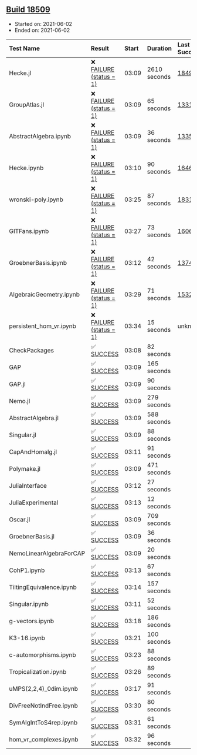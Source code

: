## [Build 18509](https://oscarci.mathematik.uni-kl.de/job/oscar/18509/)

* Started on: 2021-06-02
* Ended on: 2021-06-02

| Test Name    | Result | Start | Duration | Last Success | First Failure |
|:-------------|:-------|:------|:---------|:-------------|:--------------|
| Hecke.jl | ❌ [FAILURE (status = 1)](https://oscarci.mathematik.uni-kl.de/job/oscar/18509/artifact/logs/build-18509/Hecke.jl.log) | 03:09 | 2610 seconds | [18490](https://oscarci.mathematik.uni-kl.de/job/oscar/18490/) | [18491](https://oscarci.mathematik.uni-kl.de/job/oscar/18491/) |
| GroupAtlas.jl | ❌ [FAILURE (status = 1)](https://oscarci.mathematik.uni-kl.de/job/oscar/18509/artifact/logs/build-18509/GroupAtlas.jl.log) | 03:09 | 65 seconds | [13311](https://oscarci.mathematik.uni-kl.de/job/oscar/13311/) | [13312](https://oscarci.mathematik.uni-kl.de/job/oscar/13312/) |
| AbstractAlgebra.ipynb | ❌ [FAILURE (status = 1)](https://oscarci.mathematik.uni-kl.de/job/oscar/18509/artifact/logs/build-18509/AbstractAlgebra.ipynb.log) | 03:09 | 36 seconds | [13355](https://oscarci.mathematik.uni-kl.de/job/oscar/13355/) | [13356](https://oscarci.mathematik.uni-kl.de/job/oscar/13356/) |
| Hecke.ipynb | ❌ [FAILURE (status = 1)](https://oscarci.mathematik.uni-kl.de/job/oscar/18509/artifact/logs/build-18509/Hecke.ipynb.log) | 03:10 | 90 seconds | [16463](https://oscarci.mathematik.uni-kl.de/job/oscar/16463/) | [16464](https://oscarci.mathematik.uni-kl.de/job/oscar/16464/) |
| wronski-poly.ipynb | ❌ [FAILURE (status = 1)](https://oscarci.mathematik.uni-kl.de/job/oscar/18509/artifact/logs/build-18509/wronski-poly.ipynb.log) | 03:25 | 87 seconds | [18314](https://oscarci.mathematik.uni-kl.de/job/oscar/18314/) | [18315](https://oscarci.mathematik.uni-kl.de/job/oscar/18315/) |
| GITFans.ipynb | ❌ [FAILURE (status = 1)](https://oscarci.mathematik.uni-kl.de/job/oscar/18509/artifact/logs/build-18509/GITFans.ipynb.log) | 03:27 | 73 seconds | [16068](https://oscarci.mathematik.uni-kl.de/job/oscar/16068/) | [16069](https://oscarci.mathematik.uni-kl.de/job/oscar/16069/) |
| GroebnerBasis.ipynb | ❌ [FAILURE (status = 1)](https://oscarci.mathematik.uni-kl.de/job/oscar/18509/artifact/logs/build-18509/GroebnerBasis.ipynb.log) | 03:12 | 42 seconds | [13748](https://oscarci.mathematik.uni-kl.de/job/oscar/13748/) | [13749](https://oscarci.mathematik.uni-kl.de/job/oscar/13749/) |
| AlgebraicGeometry.ipynb | ❌ [FAILURE (status = 1)](https://oscarci.mathematik.uni-kl.de/job/oscar/18509/artifact/logs/build-18509/AlgebraicGeometry.ipynb.log) | 03:29 | 71 seconds | [15322](https://oscarci.mathematik.uni-kl.de/job/oscar/15322/) | [15323](https://oscarci.mathematik.uni-kl.de/job/oscar/15323/) |
| persistent_hom_vr.ipynb | ❌ [FAILURE (status = 1)](https://oscarci.mathematik.uni-kl.de/job/oscar/18509/artifact/logs/build-18509/persistent_hom_vr.ipynb.log) | 03:34 | 15 seconds | unknown | unknown |
| CheckPackages | ✅ [SUCCESS](https://oscarci.mathematik.uni-kl.de/job/oscar/18509/artifact/logs/build-18509/CheckPackages.log) | 03:08 | 82 seconds |  |  |
| GAP | ✅ [SUCCESS](https://oscarci.mathematik.uni-kl.de/job/oscar/18509/artifact/logs/build-18509/GAP.log) | 03:09 | 165 seconds |  |  |
| GAP.jl | ✅ [SUCCESS](https://oscarci.mathematik.uni-kl.de/job/oscar/18509/artifact/logs/build-18509/GAP.jl.log) | 03:09 | 90 seconds |  |  |
| Nemo.jl | ✅ [SUCCESS](https://oscarci.mathematik.uni-kl.de/job/oscar/18509/artifact/logs/build-18509/Nemo.jl.log) | 03:09 | 279 seconds |  |  |
| AbstractAlgebra.jl | ✅ [SUCCESS](https://oscarci.mathematik.uni-kl.de/job/oscar/18509/artifact/logs/build-18509/AbstractAlgebra.jl.log) | 03:09 | 588 seconds |  |  |
| Singular.jl | ✅ [SUCCESS](https://oscarci.mathematik.uni-kl.de/job/oscar/18509/artifact/logs/build-18509/Singular.jl.log) | 03:09 | 88 seconds |  |  |
| CapAndHomalg.jl | ✅ [SUCCESS](https://oscarci.mathematik.uni-kl.de/job/oscar/18509/artifact/logs/build-18509/CapAndHomalg.jl.log) | 03:11 | 91 seconds |  |  |
| Polymake.jl | ✅ [SUCCESS](https://oscarci.mathematik.uni-kl.de/job/oscar/18509/artifact/logs/build-18509/Polymake.jl.log) | 03:09 | 471 seconds |  |  |
| JuliaInterface | ✅ [SUCCESS](https://oscarci.mathematik.uni-kl.de/job/oscar/18509/artifact/logs/build-18509/JuliaInterface.log) | 03:12 | 27 seconds |  |  |
| JuliaExperimental | ✅ [SUCCESS](https://oscarci.mathematik.uni-kl.de/job/oscar/18509/artifact/logs/build-18509/JuliaExperimental.log) | 03:13 | 12 seconds |  |  |
| Oscar.jl | ✅ [SUCCESS](https://oscarci.mathematik.uni-kl.de/job/oscar/18509/artifact/logs/build-18509/Oscar.jl.log) | 03:09 | 709 seconds |  |  |
| GroebnerBasis.jl | ✅ [SUCCESS](https://oscarci.mathematik.uni-kl.de/job/oscar/18509/artifact/logs/build-18509/GroebnerBasis.jl.log) | 03:09 | 36 seconds |  |  |
| NemoLinearAlgebraForCAP | ✅ [SUCCESS](https://oscarci.mathematik.uni-kl.de/job/oscar/18509/artifact/logs/build-18509/NemoLinearAlgebraForCAP.log) | 03:09 | 20 seconds |  |  |
| CohP1.ipynb | ✅ [SUCCESS](https://oscarci.mathematik.uni-kl.de/job/oscar/18509/artifact/logs/build-18509/CohP1.ipynb.log) | 03:13 | 67 seconds |  |  |
| TiltingEquivalence.ipynb | ✅ [SUCCESS](https://oscarci.mathematik.uni-kl.de/job/oscar/18509/artifact/logs/build-18509/TiltingEquivalence.ipynb.log) | 03:14 | 157 seconds |  |  |
| Singular.ipynb | ✅ [SUCCESS](https://oscarci.mathematik.uni-kl.de/job/oscar/18509/artifact/logs/build-18509/Singular.ipynb.log) | 03:11 | 52 seconds |  |  |
| g-vectors.ipynb | ✅ [SUCCESS](https://oscarci.mathematik.uni-kl.de/job/oscar/18509/artifact/logs/build-18509/g-vectors.ipynb.log) | 03:18 | 186 seconds |  |  |
| K3-16.ipynb | ✅ [SUCCESS](https://oscarci.mathematik.uni-kl.de/job/oscar/18509/artifact/logs/build-18509/K3-16.ipynb.log) | 03:21 | 100 seconds |  |  |
| c-automorphisms.ipynb | ✅ [SUCCESS](https://oscarci.mathematik.uni-kl.de/job/oscar/18509/artifact/logs/build-18509/c-automorphisms.ipynb.log) | 03:23 | 88 seconds |  |  |
| Tropicalization.ipynb | ✅ [SUCCESS](https://oscarci.mathematik.uni-kl.de/job/oscar/18509/artifact/logs/build-18509/Tropicalization.ipynb.log) | 03:26 | 89 seconds |  |  |
| uMPS(2,2,4)_0dim.ipynb | ✅ [SUCCESS](https://oscarci.mathematik.uni-kl.de/job/oscar/18509/artifact/logs/build-18509/uMPS-2-2-4-_0dim.ipynb.log) | 03:17 | 91 seconds |  |  |
| DivFreeNotIndFree.ipynb | ✅ [SUCCESS](https://oscarci.mathematik.uni-kl.de/job/oscar/18509/artifact/logs/build-18509/DivFreeNotIndFree.ipynb.log) | 03:30 | 80 seconds |  |  |
| SymAlgIntToS4rep.ipynb | ✅ [SUCCESS](https://oscarci.mathematik.uni-kl.de/job/oscar/18509/artifact/logs/build-18509/SymAlgIntToS4rep.ipynb.log) | 03:31 | 61 seconds |  |  |
| hom_vr_complexes.ipynb | ✅ [SUCCESS](https://oscarci.mathematik.uni-kl.de/job/oscar/18509/artifact/logs/build-18509/hom_vr_complexes.ipynb.log) | 03:32 | 96 seconds |  |  |
